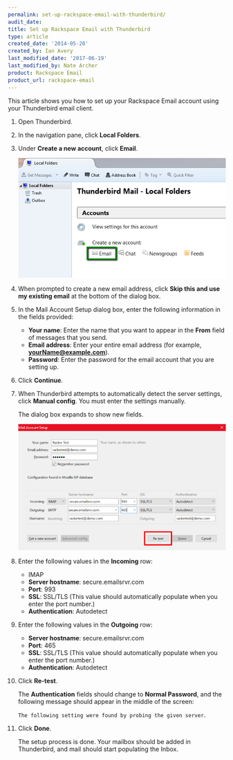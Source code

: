 ```yaml
---
permalink: set-up-rackspace-email-with-thunderbird/
audit_date:
title: Set up Rackspace Email with Thunderbird
type: article
created_date: '2014-05-20'
created_by: Ian Avery
last_modified_date: '2017-06-19'
last_modified_by: Nate Archer
product: Rackspace Email
product_url: rackspace-email
---
```


This article shows you how to set up your Rackspace Email account using
your Thunderbird email client.

1. Open Thunderbird.
2. In the navigation pane, click **Local Folders**.
3. Under **Create a new account**, click **Email**.

   ![](thunderbird-create-account.png)

4. When prompted to create a new email address, click **Skip this and use my existing email** at the bottom of the dialog box.
5. In the Mail Account Setup dialog box, enter the following information in the fields provided:

    -   **Your name**: Enter the name that you want to appear in the
        **From** field of messages that you send.
    -   **Email address**: Enter your entire email address (for example,
        **yourName@example.com**).
    -   **Password**: Enter the password for the email account that you
        are setting up.

6. Click **Continue**.
7. When Thunderbird attempts to automatically detect the server settings, click **Manual config**. You must enter the settings manually.

   The dialog box expands to show new fields.

    ![](thunderbird-dialog-fields.png)

8.  Enter the following values in the **Incoming** row:
    -   IMAP
    -   **Server hostname**: secure.emailsrvr.com
    -   **Port**: 993
    -   **SSL**: SSL/TLS (This value should automatically populate when you enter
        the port number.)
    -   **Authentication**: Autodetect

8. Enter the following values in the **Outgoing** row:
    -   **Server hostname**: secure.emailsrvr.com
    -   **Port**: 465
    -   **SSL**: SSL/TLS (This value should automatically populate when you enter the port number.)
    -   **Authentication**: Autodetect

9. Click **Re-test**.

    The **Authentication** fields should change to **Normal Password**,
    and the following message should appear in the middle of the screen:

    `The following setting were found by probing the given server`.

10. Click **Done**.

    The setup process is done. Your mailbox should be added in Thunderbird, and mail should start populating the Inbox.
